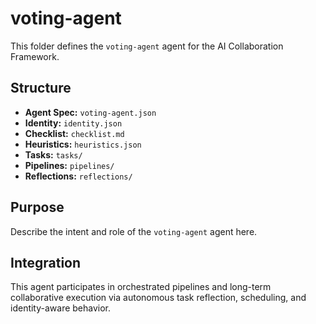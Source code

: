 # voting-agent

This folder defines the `voting-agent` agent for the AI Collaboration Framework.

## Structure

- **Agent Spec:** `voting-agent.json`
- **Identity:** `identity.json`
- **Checklist:** `checklist.md`
- **Heuristics:** `heuristics.json`
- **Tasks:** `tasks/`
- **Pipelines:** `pipelines/`
- **Reflections:** `reflections/`

## Purpose

Describe the intent and role of the `voting-agent` agent here.

## Integration

This agent participates in orchestrated pipelines and long-term collaborative execution via autonomous task reflection, scheduling, and identity-aware behavior.
